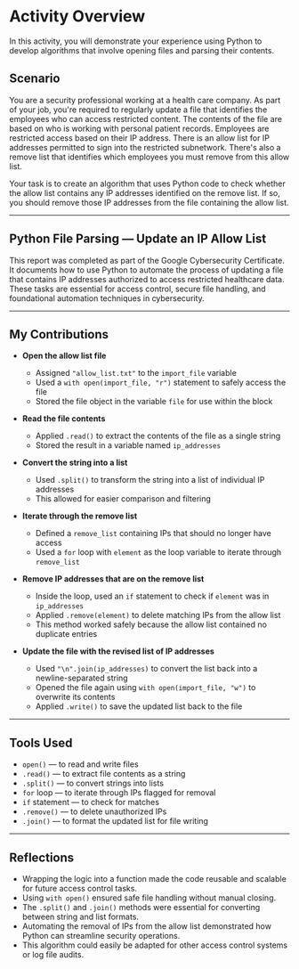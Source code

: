 # Activity Overview

In this activity, you will demonstrate your experience using Python to develop algorithms that involve opening files and parsing their contents. 

## Scenario

You are a security professional working at a health care company. As part of your job, you're required to regularly update a file that identifies the employees who can access restricted content. The contents of the file are based on who is working with personal patient records. Employees are restricted access based on their IP address. There is an allow list for IP addresses permitted to sign into the restricted subnetwork. There's also a remove list that identifies which employees you must remove from this allow list.

Your task is to create an algorithm that uses Python code to check whether the allow list contains any IP addresses identified on the remove list. If so, you should remove those IP addresses from the file containing the allow list.

---
## Python File Parsing — Update an IP Allow List

This report was completed as part of the Google Cybersecurity Certificate. It documents how to use Python to automate the process of updating a file that contains IP addresses authorized to access restricted healthcare data. These tasks are essential for access control, secure file handling, and foundational automation techniques in cybersecurity.

---

## My Contributions

- **Open the allow list file**
  - Assigned `"allow_list.txt"` to the `import_file` variable
  - Used a `with open(import_file, "r")` statement to safely access the file
  - Stored the file object in the variable `file` for use within the block

- **Read the file contents**
  - Applied `.read()` to extract the contents of the file as a single string
  - Stored the result in a variable named `ip_addresses`

- **Convert the string into a list**
  - Used `.split()` to transform the string into a list of individual IP addresses
  - This allowed for easier comparison and filtering

- **Iterate through the remove list**
  - Defined a `remove_list` containing IPs that should no longer have access
  - Used a `for` loop with `element` as the loop variable to iterate through `remove_list`

- **Remove IP addresses that are on the remove list**
  - Inside the loop, used an `if` statement to check if `element` was in `ip_addresses`
  - Applied `.remove(element)` to delete matching IPs from the allow list
  - This method worked safely because the allow list contained no duplicate entries

- **Update the file with the revised list of IP addresses**
  - Used `"\n".join(ip_addresses)` to convert the list back into a newline-separated string
  - Opened the file again using `with open(import_file, "w")` to overwrite its contents
  - Applied `.write()` to save the updated list back to the file

---

## Tools Used

- `open()` — to read and write files
- `.read()` — to extract file contents as a string
- `.split()` — to convert strings into lists
- `for` loop — to iterate through IPs flagged for removal
- `if` statement — to check for matches
- `.remove()` — to delete unauthorized IPs
- `.join()` — to format the updated list for file writing

---

## Reflections

- Wrapping the logic into a function made the code reusable and scalable for future access control tasks.
- Using `with open()` ensured safe file handling without manual closing.
- The `.split()` and `.join()` methods were essential for converting between string and list formats.
- Automating the removal of IPs from the allow list demonstrated how Python can streamline security operations.
- This algorithm could easily be adapted for other access control systems or log file audits.
